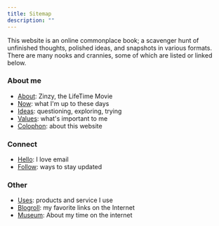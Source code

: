 ```yaml
---
title: Sitemap
description: ""
---
```


This website is an online commonplace book; a scavenger hunt of unfinished thoughts, polished ideas, and snapshots in various formats. There are many nooks and crannies, some of which are listed or linked below.

### About me

- [About](/about/): Zinzy, the LifeTime Movie
- [Now](/now/): what I'm up to these days
- [Ideas](/ideas/): questioning, exploring, trying
- [Values](/values/): what's important to me
- [Colophon](/colophon/): about this website

### Connect

- [Hello](/hello/): I love email
- [Follow](/follow/): ways to stay updated

### Other

- [Uses](/uses/): products and service I use
- [Blogroll](/blogroll/): my favorite links on the Internet
- [Museum](/museum/): About my time on the internet
